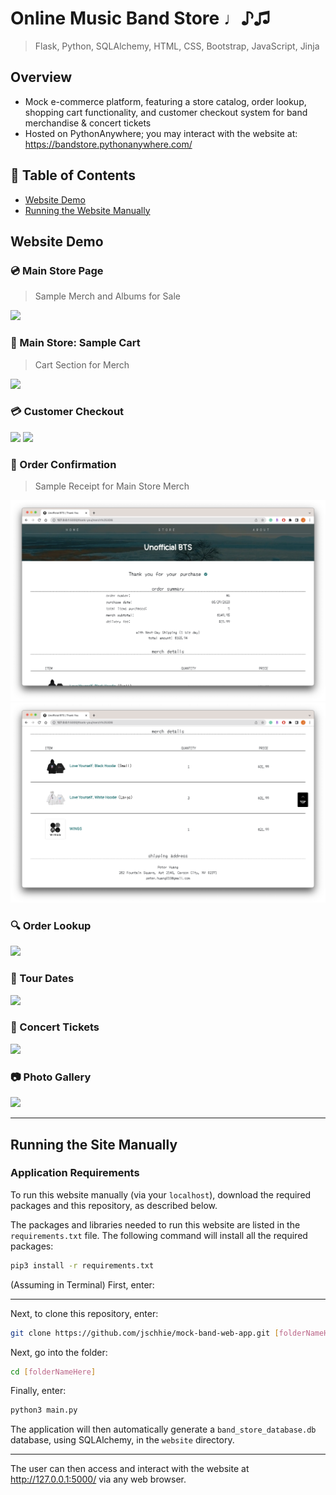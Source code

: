 # Online Music Band Store ♩♪♫

> Flask, Python,  SQLAlchemy, HTML, CSS, Bootstrap, JavaScript, Jinja

## Overview
* Mock e-commerce platform, featuring a store catalog, order lookup, shopping cart functionality, and customer checkout system for band merchandise & concert tickets
* Hosted on PythonAnywhere; you may interact with the website at: https://bandstore.pythonanywhere.com/

## 🔖 Table of Contents
* [Website Demo](https://github.com/jschhie/band-web-app/blob/main/README.md#website-demo)
* [Running the Website Manually](https://github.com/jschhie/band-web-app/blob/main/README.md#running-the-site-manually)

## Website Demo

### 💿 Main Store Page
> Sample Merch and Albums for Sale
<img src="https://github.com/jschhie/band-web-app/blob/main/newdemos/offcanvas-store.png">

### 🛒 Main Store: Sample Cart
> Cart Section for Merch
<img src="https://github.com/jschhie/band-web-app/blob/main/newdemos/offcanvas-merch.png">

### 💳 Customer Checkout
<img src="https://github.com/jschhie/band-web-app/blob/main/newdemos/mock%20ship%20bill.png">
<img src="https://github.com/jschhie/band-web-app/blob/main/newdemos/new-checkout-form.png">

### 🧾 Order Confirmation
> Sample Receipt for Main Store Merch
<img src="https://github.com/jschhie/Mock-Band-Web-App/blob/main/newdemos/updated-receipt-size.png">

<img src="https://github.com/jschhie/Mock-Band-Web-App/blob/main/newdemos/updated-receipt-size2.png">

### 🔍 Order Lookup
<img src="https://github.com/jschhie/band-web-app/blob/main/newdemos/lookup-order.png">

### 🎤 Tour Dates
<img src="https://github.com/jschhie/band-web-app/blob/main/newdemos/new-tours-page.png">

### 🎫 Concert Tickets
<img src="https://github.com/jschhie/band-web-app/blob/main/newdemos/offcanvas-tix.png">


### 📷 Photo Gallery
<img src="https://github.com/jschhie/band-web-app/blob/main/newdemos/new-gallery.png">

<hr>

## Running the Site Manually
### Application Requirements
To run this website manually (via your ```localhost```), download the required packages and this repository, as described below.

The packages and libraries needed to run this website are listed in the ```requirements.txt``` file. 
The following command will install all the required packages:

```bash
pip3 install -r requirements.txt
```
(Assuming in Terminal) First, enter:

<hr>

Next, to clone this repository, enter:
```bash 
git clone https://github.com/jschhie/mock-band-web-app.git [folderNameHere]
```

Next, go into the folder: 

```bash 
cd [folderNameHere]
```

Finally, enter:

```bash
python3 main.py
```

The application will then automatically generate a ```band_store_database.db``` database, using SQLAlchemy, in the ```website``` directory.

<hr>

The user can then access and interact with the website at http://127.0.0.1:5000/ via any web browser. 

